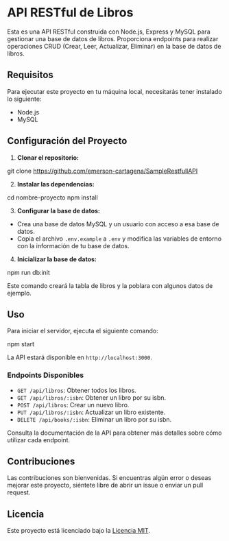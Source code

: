 # API RESTful de Libros

Esta es una API RESTful construida con Node.js, Express y MySQL para gestionar una base de datos de libros. Proporciona endpoints para realizar operaciones CRUD (Crear, Leer, Actualizar, Eliminar) en la base de datos de libros.

## Requisitos

Para ejecutar este proyecto en tu máquina local, necesitarás tener instalado lo siguiente:

- Node.js
- MySQL

## Configuración del Proyecto

1. **Clonar el repositorio:**

git clone https://github.com/emerson-cartagena/SampleRestfullAPI



2. **Instalar las dependencias:**

cd nombre-proyecto
npm install


3. **Configurar la base de datos:**

- Crea una base de datos MySQL y un usuario con acceso a esa base de datos.
- Copia el archivo `.env.example` a `.env` y modifica las variables de entorno con la información de tu base de datos.

4. **Inicializar la base de datos:**

npm run db:init


Este comando creará la tabla de libros y la poblara con algunos datos de ejemplo.

## Uso

Para iniciar el servidor, ejecuta el siguiente comando:

npm start


La API estará disponible en `http://localhost:3000`.

### Endpoints Disponibles

- `GET /api/libros`: Obtener todos los libros.
- `GET /api/libros/:isbn`: Obtener un libro por su isbn.
- `POST /api/libros`: Crear un nuevo libro.
- `PUT /api/libros/:isbn`: Actualizar un libro existente.
- `DELETE /api/books/:isbn`: Eliminar un libro por su isbn.

Consulta la documentación de la API para obtener más detalles sobre cómo utilizar cada endpoint.

## Contribuciones

Las contribuciones son bienvenidas. Si encuentras algún error o deseas mejorar este proyecto, siéntete libre de abrir un issue o enviar un pull request.

## Licencia

Este proyecto está licenciado bajo la [Licencia MIT](LICENSE).
